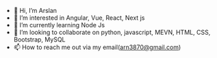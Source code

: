- 👋 Hi, I’m Arslan
- 👀 I’m interested in Angular, Vue, React, Next js
- 🌱 I’m currently learning Node Js
- 💞️ I’m looking to collaborate on python, javascript, MEVN, HTML, CSS, Bootstrap, MySQL
- 📫 How to reach me out via my email(arn3870@gmail.com)

<!---
arslan/arslan is a ✨ special ✨ repository because its `README.md` (this file) appears on your GitHub profile.
You can click the Preview link to take a look at your changes.
--->
